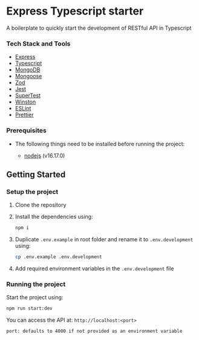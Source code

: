 # Express Typescript starter
A boilerplate to quickly start the development of RESTful API in Typescript 

### Tech Stack and Tools

- [Express](https://expressjs.com/)
- [Typescript](https://www.typescriptlang.org/)
- [MongoDB](https://www.mongodb.com/)
- [Mongoose](https://mongoosejs.com/)
- [Zod](https://zod.dev/)
- [Jest](https://jestjs.io/)
- [SuperTest](https://github.com/ladjs/supertest)
- [Winston](https://github.com/winstonjs/winston)
- [ESLint](https://eslint.org/)
- [Prettier](https://prettier.io/)

### Prerequisites

- The following things need to be installed before running the project:

  - [nodejs](https://nodejs.org/en/) (v16.17.0)

## Getting Started

### Setup the project

1. Clone the repository
2. Install the dependencies using:

   ```bash
   npm i
   ```

3. Duplicate `.env.example` in root folder and rename it to `.env.development` using:

   ```bash
   cp .env.example .env.development
   ```

4. Add required environment variables in the `.env.development` file

### Running the project

Start the project using:

```bash
npm run start:dev
```

You can access the API at: `http://localhost:<port>`

```
port: defaults to 4000 if not provided as an environment variable
```
